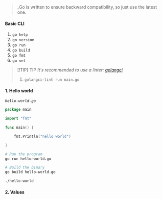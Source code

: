 
>_Go is written to ensure backward compatibility, so just use the latest one.

#### Basic CLI

1. `go help`
2. `go version`
3. `go run`
4. `go build`
5. `go fmt`
6. `go vet`


> [!TIP] TIP 
> *It's recommended to use a linter: [golangci](https://github.com/golangci/golangci-lint)*
> 1. `golangci-lint run main.go`
> 


#### 1. Hello world

*`hello-world.go`*
```go
package main

import "fmt"
  
func main() {

	fmt.Println("hello world")

}
```


```bash
# Run the program
go run hello-world.go

# Build the binary
go build hello-world.go

./hello-world
```


#### 2. Values

